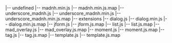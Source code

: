 |-- undefined
    |-- madnh.min.js
    |-- madnh.min.js.map
    |-- underscore_madnh.js
    |-- underscore_madnh.min.js
    |-- underscore_madnh.min.js.map
    |-- extensions
        |-- dialog.js
        |-- dialog.min.js
        |-- dialog.min.js.map
        |-- jform.js
        |-- jform.js.map
        |-- list.js
        |-- list.js.map
        |-- mad_overlay.js
        |-- mad_overlay.js.map
        |-- moment.js
        |-- moment.js.map
        |-- tag.js
        |-- tag.js.map
        |-- template.js
        |-- template.js.map
